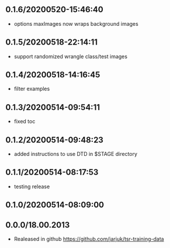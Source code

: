 ## 0.1.6/20200520-15:46:40

- options maxImages now wraps background images

## 0.1.5/20200518-22:14:11

- support randomized wrangle class/test images

## 0.1.4/20200518-14:16:45

- filter examples

## 0.1.3/20200514-09:54:11

- fixed toc

## 0.1.2/20200514-09:48:23

- added instructions to use DTD in $STAGE directory

## 0.1.1/20200514-08:17:53

- testing release

## 0.1.0/20200514-08:09:00

## 0.0.0/18.00.2013

- Realeased in  github https://github.com/jarjuk/tsr-training-data

